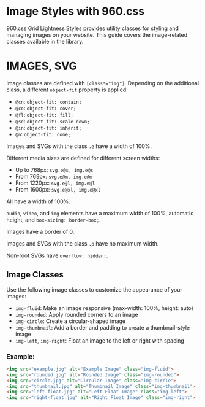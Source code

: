 # Image Styles with 960.css

960.css Grid Lightness Styles provides utility classes for styling and managing images on your website. This guide covers the image-related classes available in the library.

# IMAGES, SVG

Image classes are defined with `[class*="img"]`. Depending on the additional class, a different `object-fit` property is applied:

- `@cn`: `object-fit: contain;`
- `@co`: `object-fit: cover;`
- `@fl`: `object-fit: fill;`
- `@sd`: `object-fit: scale-down;`
- `@in`: `object-fit: inherit;`
- `@n`: `object-fit: none;`

Images and SVGs with the class `.e` have a width of 100%.

Different media sizes are defined for different screen widths:

- Up to 768px: `svg.e@s, img.e@s`
- From 769px: `svg.e@m, img.e@m`
- From 1220px: `svg.e@l, img.e@l`
- From 1600px: `svg.e@xl, img.e@xl`

All have a width of 100%.

`audio`, `video`, and `img` elements have a maximum width of 100%, automatic height, and `box-sizing: border-box;`.

Images have a border of 0.

Images and SVGs with the class `.p` have no maximum width.

Non-root SVGs have `overflow: hidden;`.

## Image Classes

Use the following image classes to customize the appearance of your images:

- `img-fluid`: Make an image responsive (max-width: 100%, height: auto)
- `img-rounded`: Apply rounded corners to an image
- `img-circle`: Create a circular-shaped image
- `img-thumbnail`: Add a border and padding to create a thumbnail-style image
- `img-left`, `img-right`: Float an image to the left or right with spacing

### Example:

```html
<img src="example.jpg" alt="Example Image" class="img-fluid">
<img src="rounded.jpg" alt="Rounded Image" class="img-rounded">
<img src="circle.jpg" alt="Circular Image" class="img-circle">
<img src="thumbnail.jpg" alt="Thumbnail Image" class="img-thumbnail">
<img src="left-float.jpg" alt="Left Float Image" class="img-left">
<img src="right-float.jpg" alt="Right Float Image" class="img-right">
```